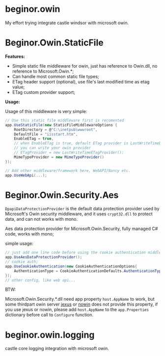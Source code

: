 # beginor.owin
My effort trying integrate castle windsor with microsoft owin.

# Beginor.Owin.StaticFile

**Features:**

- Simple static file middleware for owin, just has reference to Owin.dll, no reference to Microsoft.Owin.*;
- Can handle most common static file types;
- ETag header support (optional), use file's last modified time as etag value;
- ETag custom provider support;

**Usage:**

Usage of this middleware is very simple:

```c#
// Use this static file middleware first is recomented
app.UseStaticFile(new StaticFileMiddlewareOptions {
    RootDirectory = @"C:\inetpub\wwwroot",
    DefaultFile = "iisstart.htm",
    EnableETag = true,
    // when EnableETag is true, default ETag provider is LastWriteTimeETagProvider
    // you can write your owin provider
    // ETagProvider = new LastWriteTimeETagProvider();
    MimeTypeProvider = new MimeTypeProvider()
});

// Add other middleware/framework here, WebAPI/Nancy etc.
app.UseWebApi(...);
```
# Beginor.Owin.Security.Aes

`DpapiDataProtectionProvider` is the default data protection provider used by Microsoft's
Owin security middleware, and it uses `crypt32.dll` to protect data, and can not works
with mono.

Aes data protection provider for Microsoft.Owin.Security, fully managed C# code, works
with mono;

simple usage:

```c#
// just add one line code before using the cookie authentication middleware of microsoft
app.UseAesDataProtectionProvider();
// cookie auth;
app.UseCookieAuthentication(new CookieAuthenticationOptions{
    AuthenticationType = CookieAuthenticationDefaults.AuthenticationType
});
// other config, like web api...
```

BTW:

Microsoft.Owin.Security.*.dll need app property `host.AppName` to work, but some thirdpart owin server [jexus](http://jexus.org/) or [nowin](https://github.com/Bobris/Nowin) does not provide this property, if you use jexus or nowin, please add `host.AppName` to the `app.Properties` dictionary before call to `Configure` function.

# beginor.owin.logging

castle core logging integration with microsoft owin.
